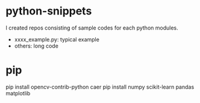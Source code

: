 # python-snippets 
I created repos consisting of sample codes for each python modules.

* xxxx_example.py: typical example
* others: long code

# pip
pip install opencv-contrib-python caer
pip install numpy scikit-learn pandas matplotlib



